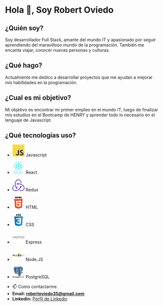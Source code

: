 <h1>Hola 👋, Soy Robert Oviedo</h1>

<h2>¿Quién soy?</h2>
<p>Soy desarrollador Full Stack, amante del mundo IT y apasionado por seguir aprendiendo del maravilloso mundo de la programación. También me encanta viajar, conocer nuevas personas y culturas.</p>

<h2>¿Qué hago?</h2>
<p>Actualmente me dedico a desarrollar proyectos que me ayudan a mejorar mis habilidades en la programación.</p>

<h2>¿Cual es mi objetivo?</h2>
<p>Mi objetivo es encontrar mi primer empleo en el mundo IT, luego de finalizar mis estudios en el Bootcamp de HENRY y aprender todo lo necesario en el lenguaje de Javascript.</p>

<h2>¿Qué tecnologías uso?</h2>
<ul>
  <li><p><img src="https://raw.githubusercontent.com/devicons/devicon/master/icons/javascript/javascript-original.svg" alt="javascript" width="40" height="40"/> Javascript</p></li>
  <li><p><img src="https://raw.githubusercontent.com/devicons/devicon/master/icons/react/react-original-wordmark.svg" alt="react" width="40" height="40"/> React</p></li>
  <li><p><img src="https://raw.githubusercontent.com/devicons/devicon/master/icons/redux/redux-original.svg" alt="redux" width="40" height="40"/> Redux</p></li>
  <li><p><img src="https://raw.githubusercontent.com/devicons/devicon/master/icons/html5/html5-original-wordmark.svg" alt="html5" width="40" height="40"/> HTML</p></li>
  <li><p><img src="https://raw.githubusercontent.com/devicons/devicon/master/icons/css3/css3-original-wordmark.svg" alt="css3" width="40" height="40"/> CSS</p></li>
  <li><p><img src="https://raw.githubusercontent.com/devicons/devicon/master/icons/express/express-original-wordmark.svg" alt="express" width="40" height="40"/> Express</p></li>
  <li><p><img src="https://raw.githubusercontent.com/devicons/devicon/master/icons/nodejs/nodejs-original-wordmark.svg" alt="nodejs" width="40" height="40"/> Node.JS</p></li>
  <li><p><img src="https://raw.githubusercontent.com/devicons/devicon/master/icons/postgresql/postgresql-original-wordmark.svg" alt="postgresql" width="40" height="40"/> PostgreSQL</p></li>  
</ul>
 



- 📫 Como contactarme  
- **Email: robertoviedo35@gmail.com**
- **Linkedin:** <a href="https://www.linkedin.com/in/robert-oviedo-8b529a240/">Perfil de Linkedin</a>
